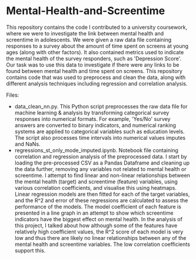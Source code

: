 # Mental-Health-and-Screentime
This repository contains the code I contributed to a university coursework, where we were to investigate the link between mental health and screentime in adolescents. We were given a raw data file containing responses to a survey about the amount of time spent on screens at young ages (along with other factors). It also contained metrics used to indicate the mental health of the survey responders, such as 'Depression Score'. Our task was to use this data to investigate if there were any links to be found between mental health and time spent on screens. This repository contains code that was used to preprocess and clean the data, along with different analysis techniques including regression and correlation analysis.

Files:
- data_clean_nn.py. This Python script preprocesses the raw data file for machine learning & analysis by transforming categorical survey responses into numerical formats. For example, 'Yes/No' survey answers are converted to binary indicators, and numerical ranking systems are applied to categorical variables such as education levels. The script also processes time intervals into numerical values imputes and NaNs.
- regressions_st_only_mode_imputed.ipynb. Notebook file containing correlation and regression analysis of the preprocessed data. I start by loading the pre-processed CSV as a Pandas Dataframe and cleaning up the data further, removing any variables not related to mental health or screentime. I attempt to find linear and non-linear relationships between the mental health (target) and screentime (feature) variables, using various correlation coefficients, and visualise this using heatmaps. Linear regression models are then fitted for each of the target variables, and the R^2 and error of these regressions are calculated to assess the performance of the models. The model coefficient of each feature is presented in a line graph in an attempt to show which screentime indicators have the biggest effect on mental health. In the analysis of this project, I talked about how although some of the features have relatively high coefficient values, the R^2 score of each model is very low and thus there are likely no linear relationships between any of the mental health and screentime variables. The low correlation coefficients support this.

